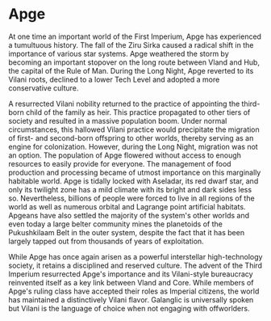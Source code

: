 # Apge

At one time an important world of the First Imperium, Apge has experienced a tumultuous history. The fall of the Ziru Sirka caused a radical shift in the importance of various star systems. Apge weathered the storm by becoming an important stopover on the long route between Vland and Hub, the capital of the Rule of Man. During the Long Night, Apge reverted to its Vilani roots, declined to a lower Tech Level and adopted a more conservative culture.

A resurrected Vilani nobility returned to the practice of appointing the third-born child of the family as heir. This practice propagated to other tiers of society and resulted in a massive population boom. Under normal circumstances, this hallowed Vilani practice would precipitate the migration of first- and second-born offspring to other worlds, thereby serving as an engine for colonization. However, during the Long Night, migration was not an option. The population of Apge flowered without access to enough resources to easily provide for everyone. The management of food production and processing became of utmost importance on this marginally habitable world. Apge is tidally locked with Aseladar, its red dwarf star, and only its twilight zone has a mild climate with its bright and dark sides less so. Nevertheless, billions of people were forced to live in all regions of the world as well as numerous orbital and Lagrange point artificial habitats. Apgeans have also settled the majority of the system's other worlds and even today a large belter community mines the planetoids of the Pukushkilaam Belt in the outer system, despite the fact that it has been largely tapped out from thousands of years of exploitation.

While Apge has once again arisen as a powerful interstellar high-technology society, it retains a disciplined and reserved culture. The advent of the Third Imperium resurrected Apge's importance and its Vilani-style bureaucracy reinvented itself as a key link between Vland and Core. While members of Apge's ruling class have accepted their roles as Imperial citizens, the world has maintained a distinctively Vilani flavor. Galanglic is universally spoken but Vilani is the language of choice when not engaging with offworlders.
